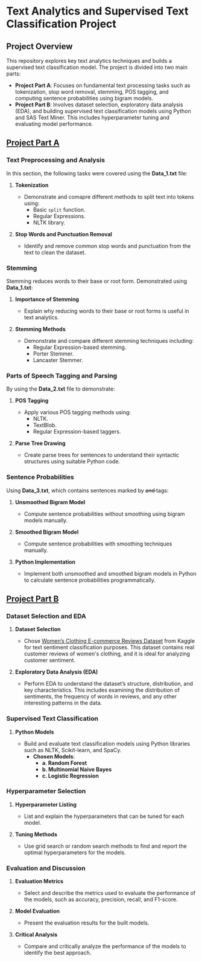 # Text Analytics and Supervised Text Classification Project

## Project Overview

This repository explores key text analytics techniques and builds a supervised text classification model. The project is divided into two main parts:

- **Project Part A**: Focuses on fundamental text processing tasks such as tokenization, stop word removal, stemming, POS tagging, and computing sentence probabilities using bigram models.
- **Project Part B**: Involves dataset selection, exploratory data analysis (EDA), and building supervised text classification models using Python and SAS Text Miner. This includes hyperparameter tuning and evaluating model performance.

## [Project Part A](https://github.com/Jenson752/JensonPortfolio.github.io/blob/main/Projects/TXSA/TXSA%20Part%20A.ipynb)

### Text Preprocessing and Analysis

In this section, the following tasks were covered using the **Data_1.txt** file:

1. **Tokenization**

   - Demonstrate and comapre different methods to split text into tokens using:
     - Basic `split` function.
     - Regular Expressions.
     - NLTK library.

2. **Stop Words and Punctuation Removal**

   - Identify and remove common stop words and punctuation from the text to clean the dataset.

### Stemming

Stemming reduces words to their base or root form. Demonstrated using **Data_1.txt**:

1. **Importance of Stemming**

   - Explain why reducing words to their base or root forms is useful in text analytics.

2. **Stemming Methods**

   - Demonstrate and compare different stemming techniques including:
     - Regular Expression-based stemming.
     - Porter Stemmer.
     - Lancaster Stemmer.

### Parts of Speech Tagging and Parsing

By using the **Data_2.txt** file to demonstrate:

1. **POS Tagging**

   - Apply various POS tagging methods using:
     - NLTK.
     - TextBlob.
     - Regular Expression-based taggers.

2. **Parse Tree Drawing**

   - Create parse trees for sentences to understand their syntactic structures using suitable Python code.

### Sentence Probabilities

Using **Data_3.txt**, which contains sentences marked by <s> and </s> tags:

1. **Unsmoothed Bigram Model**

   - Compute sentence probabilities without smoothing using bigram models manually.

2. **Smoothed Bigram Model**

   - Compute sentence probabilities with smoothing techniques manually.

3. **Python Implementation**

   - Implement both unsmoothed and smoothed bigram models in Python to calculate sentence probabilities programmatically.

## [Project Part B](https://github.com/Jenson752/JensonPortfolio.github.io/blob/main/Projects/TXSA/TXSA%20Part%20B.ipynb)

### Dataset Selection and EDA

1. **Dataset Selection**

   - Chose [Women’s Clothing E-commerce Reviews Dataset](https://www.kaggle.com/datasets/nicapotato/womens-ecommerce-clothing-reviews) from Kaggle for text sentiment classification purposes. This dataset contains real customer reviews of women's clothing, and it is ideal for analyzing customer sentiment.

2. **Exploratory Data Analysis (EDA)**

   - Perform EDA to understand the dataset’s structure, distribution, and key characteristics. This includes examining the distribution of sentiments, the frequency of words in reviews, and any other interesting patterns in the data.

### Supervised Text Classification

1. **Python Models**

   - Build and evaluate text classification models using Python libraries such as NLTK, Scikit-learn, and SpaCy.
     - **Chosen Models**:
       - **a. Random Forest**
       - **b. Multinomial Naive Bayes**
       - **c. Logistic Regression**

### Hyperparameter Selection

1. **Hyperparameter Listing**

   - List and explain the hyperparameters that can be tuned for each model.

2. **Tuning Methods**

   - Use grid search or random search methods to find and report the optimal hyperparameters for the models.

### Evaluation and Discussion

1. **Evaluation Metrics**

   - Select and describe the metrics used to evaluate the performance of the models, such as accuracy, precision, recall, and F1-score.

2. **Model Evaluation**

   - Present the evaluation results for the built models.

3. **Critical Analysis**

   - Compare and critically analyze the performance of the models to identify the best approach.
